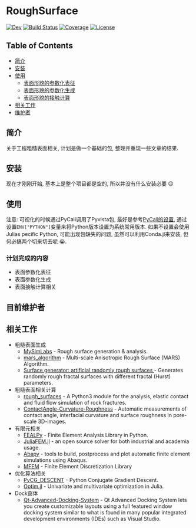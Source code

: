 # RoughSurface

<!-- [![Stable](https://img.shields.io/badge/docs-stable-blue.svg)](https://nil-is-lin.github.io/RoughSurface.jl/stable) -->
[![Dev](https://img.shields.io/badge/docs-dev-blue.svg)](https://nil-is-lin.github.io/RoughSurface.jl/dev)
[![Build Status](https://travis-ci.com/nil-is-lin/RoughSurface.jl.svg?branch=master)](https://travis-ci.com/nil-is-lin/RoughSurface.jl)
[![Coverage](https://codecov.io/gh/nil-is-lin/RoughSurface.jl/branch/master/graph/badge.svg)](https://codecov.io/gh/nil-is-lin/RoughSurface.jl)
[![License](https://img.shields.io/github/license/JuliaFEM/JuliaFEM.jl.svg)](https://github.com/JuliaFEM/JuliaFEM.jl/blob/master/LICENSE.md)

## Table of Contents

- [简介](#introduction)
- [安装](#install)
- [使用](#usage)
	- [表面形貌的参数化表征](#generator)
	- [表面形貌的参数化生成](#generator)
	- [表面形貌的接触计算](#contact)
- [相关工作](#related-efforts)
- [维护者](#maintainers)

## <span id="introduction">简介</span>
关于工程粗糙表面相关, 计划是做一个基础的包, 整理并重现一些文章的结果.

## <span id="install">安装</span>

现在才刚刚开始, 基本上是整个项目都是空的, 所以并没有什么安装必要 :wink:

## <span id="usage">使用</span>

注意: 可视化的时候通过PyCall调用了Pyvista包, 最好是参考[PyCall的设置](https://github.com/JuliaPy/PyCall.jl), 通过设置`ENV["PYTHON"]`变量来将Python版本设置为系统常用版本. 如果不设置会使用Julia­s pecific Python, 可能出现包缺失的问题, 虽然可以利用Conda.jl来安装, 但何必搞两个切来切去呢 :sob:.
### 计划完成的内容
- 表面参数化表征
- 表面参数化生成
- 表面接触计算相关

## <span id="maintainers">目前维护者</span>

## <span id="related-efforts">相关工作</span>
- 粗糙表面生成
	- [MySimLabs](http://www.mysimlabs.com/surface_generation.html) - Rough surface generation & analysis.
	- [mars_algorithm](https://github.com/tj16x/mars_algorithm) - Multi-scale Anisotropic Rough Surface (MARS) Algorithm.
	- [Surface generator: artificial randomly rough surfaces ](https://www.mathworks.com/matlabcentral/fileexchange/60817-surface-generator-artificial-randomly-rough-surfaces) - Generates randomly rough fractal surfaces with different fractal (Hurst) parameters.
- 粗糙表面相关计算
	- [rough_surfaces](https://github.com/plang85/rough_surfaces) - A Python3 module for the analysis, elastic contact and fluid flow simulation of rock fractures.
	- [ContactAngle-Curvature-Roughness](https://github.com/AhmedAlratrout/ContactAngle-Curvature-Roughness) - Automatic measurements of contact angle, interfacial curvature and surface roughness in pore-scale 3D-images.
- 有限元相关
	- [FEALPy](https://github.com/weihuayi/fealpy) - Finite Element Analysis Library in Python.
	- [JuliaFEM.jl](https://github.com/JuliaFEM/JuliaFEM.jl) - an open source solver for both industrial and academia usage.
	- [Abapy](https://github.com/lcharleux/abapy) - tools to build, postprocess and plot automatic finite element simulations using Abaqus.
	- [MFEM](https://github.com/mfem/mfem) - Finite Element Discretization Library
- 优化算法相关
	- [PyCG_DESCENT](https://github.com/martiniani-lab/PyCG_DESCENT) - Python Conjugate Gradient Descent.
	- [Optim.jl](https://github.com/JuliaNLSolvers/Optim.jl) - Univariate and multivariate optimization in Julia.
- Dock窗体
	- [Qt-Advanced-Docking-System](https://github.com/githubuser0xFFFF/Qt-Advanced-Docking-System) - Qt Advanced Docking System lets you create customizable layouts using a full featured window docking system similar to what is found in many popular integrated development environments (IDEs) such as Visual Studio.
